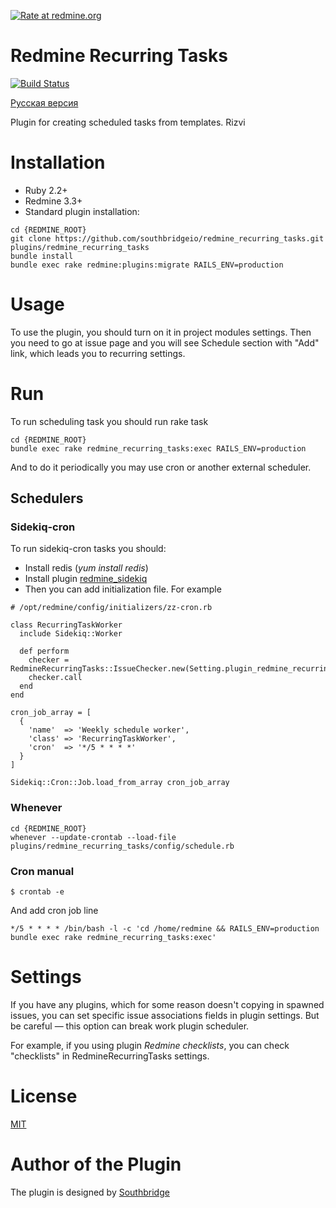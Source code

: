 [![Rate at redmine.org](http://img.shields.io/badge/rate%20at-redmine.org-blue.svg?style=flat)](http://www.redmine.org/plugins/redmine_recurring_tasks)
# Redmine Recurring Tasks

[![Build Status](https://travis-ci.org/southbridgeio/redmine_recurring_tasks.svg?branch=master)](https://travis-ci.org/southbridgeio/redmine_recurring_tasks)

[Русская версия](README-RU.md)

Plugin for creating scheduled tasks from templates.
Rizvi
# Installation

* Ruby 2.2+
* Redmine 3.3+
* Standard plugin installation:

```
cd {REDMINE_ROOT}
git clone https://github.com/southbridgeio/redmine_recurring_tasks.git plugins/redmine_recurring_tasks
bundle install
bundle exec rake redmine:plugins:migrate RAILS_ENV=production
```

# Usage

To use the plugin, you should turn on it in project modules settings. Then you need to go at issue page and you will see
Schedule section with "Add" link, which leads you to recurring settings.

# Run

To run scheduling task you should run rake task

```
cd {REDMINE_ROOT}
bundle exec rake redmine_recurring_tasks:exec RAILS_ENV=production
```

And to do it periodically you may use cron or another external scheduler.

## Schedulers

### Sidekiq-cron

To run sidekiq-cron tasks you should:

- Install redis (*yum install redis*)
- Install plugin [redmine_sidekiq](https://github.com/ogom/redmine_sidekiq)
- Then you can add initialization file. For example

```
# /opt/redmine/config/initializers/zz-cron.rb

class RecurringTaskWorker
  include Sidekiq::Worker

  def perform
    checker = RedmineRecurringTasks::IssueChecker.new(Setting.plugin_redmine_recurring_tasks)
    checker.call
  end
end

cron_job_array = [
  {
    'name'  => 'Weekly schedule worker',
    'class' => 'RecurringTaskWorker',
    'cron'  => '*/5 * * * *'
  }
]

Sidekiq::Cron::Job.load_from_array cron_job_array
```

### Whenever

```
cd {REDMINE_ROOT}
whenever --update-crontab --load-file plugins/redmine_recurring_tasks/config/schedule.rb
```

### Cron manual

```
$ crontab -e
```

And add cron job line

```
*/5 * * * * /bin/bash -l -c 'cd /home/redmine && RAILS_ENV=production bundle exec rake redmine_recurring_tasks:exec'
```

# Settings

If you have any plugins, which for some reason doesn't copying in spawned issues, you can set specific issue associations fields in plugin settings. But be careful — this option can break work plugin scheduler.

For example, if you using plugin *Redmine checklists*, you can check "checklists" in RedmineRecurringTasks settings.

# License

[MIT](https://github.com/southbridgeio/redmine_recurring_tasks/blob/master/LICENSE)

# Author of the Plugin

The plugin is designed by [Southbridge](https://southbridge.io)
